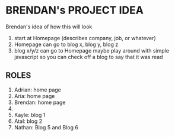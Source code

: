 # BRENDAN's PROJECT IDEA
Brendan's idea of how this will look
1. start at Homepage (describes company, job, or whatever)
3. Homepage can go to blog x, blog y, blog z
4. blog x/y/z can go to Homepage
maybe play around with simple javascript so you can check off a blog to say that it was read

## ROLES
1. Adrian: home page
2. Aria: home page
3. Brendan: home page
4. 
5. Kayle: blog 1
6. Atal: blog 2
7. Nathan: Blog 5 and Blog 6
